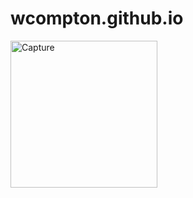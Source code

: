 # wcompton.github.io
<img width="235" alt="Capture" src="https://user-images.githubusercontent.com/53192167/61906138-84c5b400-aedf-11e9-8ddd-545d90c998ae.PNG">
